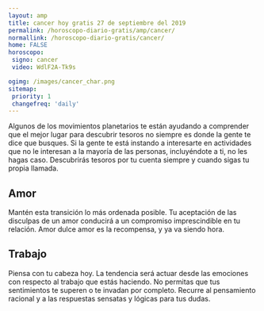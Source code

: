 ```yaml
---
layout: amp
title: cancer hoy gratis 27 de septiembre del 2019 
permalink: /horoscopo-diario-gratis/amp/cancer/
normallink: /horoscopo-diario-gratis/cancer/
home: FALSE
horoscopo:
 signo: cancer
 video: WdlF2A-Tk9s

ogimg: /images/cancer_char.png
sitemap:
 priority: 1
 changefreq: 'daily'
---
```



Algunos de los movimientos planetarios te están ayudando a comprender que el mejor lugar para descubrir tesoros no siempre es donde la gente te dice que busques. Si la gente te está instando a interesarte en actividades que no le interesan a la mayoría de las personas, incluyéndote a ti, no les hagas caso. Descubrirás tesoros por tu cuenta siempre y cuando sigas tu propia llamada.

## Amor

Mantén esta transición lo más ordenada posible. Tu aceptación de las disculpas de un amor conducirá a un compromiso imprescindible en tu relación. Amor dulce amor es la recompensa, y ya va siendo hora.

## Trabajo

Piensa con tu cabeza hoy. La tendencia será actuar desde las emociones con respecto al trabajo que estás haciendo. No permitas que tus sentimientos te superen o te invadan por completo. Recurre al pensamiento racional y a las respuestas sensatas y lógicas para tus dudas.